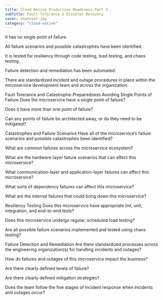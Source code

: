 ```yaml
---
title: Cloud Native Production Readiness Part 3
subTitle: Fault Tolerance & Disaster Recovery
cover: whatever.jpg
category: "cloud-native"
---
```


It has no single point of failure.

All failure scenarios and possible catastrophes have been identified.

It is tested for resiliency through code testing, load testing, and chaos testing.

Failure detection and remediation has been automated.

There are standardized incident and outage procedures in place within the microservice development team and across the organization.


Fault Tolerance and Catastrophe-Preparedness
Avoiding Single Points of Failure
Does the microservice have a single point of failure?

Does it have more than one point of failure?

Can any points of failure be architected away, or do they need to be mitigated?

Catastrophes and Failure Scenarios
Have all of the microservice’s failure scenarios and possible catastrophes been identified?

What are common failures across the microservice ecosystem?

What are the hardware-layer failure scenarios that can affect this microservice?

What communication-layer and application-layer failures can affect this microservice?

What sorts of dependency failures can affect this microservice?

What are the internal failures that could bring down this microservice?

Resiliency Testing
Does this microservice have appropriate lint, unit, integration, and end-to-end tests?

Does this microservice undergo regular, scheduled load testing?

Are all possible failure scenarios implemented and tested using chaos testing?

Failure Detection and Remediation
Are there standardized processes across the engineering organization(s) for handling incidents and outages?

How do failures and outages of this microservice impact the business?

Are there clearly defined levels of failure?

Are there clearly defined mitigation strategies?

Does the team follow the five stages of incident response when incidents and outages occur?
